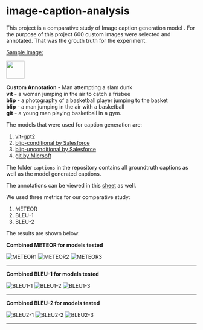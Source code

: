 # image-caption-analysis


This project is a comparative study of Image caption generation model . For the purpose of this project 600 custom images were selected and annotated. That was the grouth truth for the experiment. 

<u>Sample Image:</u>
<!-- ![Sample Image](/sample_image/cat9_img1.jpeg) -->
<img src="/sample_image/cat9_img1.jpeg" width="48">

<b>Custom Annotation</b> - Man attempting a slam dunk <br>
<b>vit</b> - a woman jumping in the air to catch a frisbee<br>
<b>blip</b> - a photography of a basketball player jumping to the basket<br>
<b>blip</b> - a man jumping in the air with a basketball<br>
<b>git</b> - a young man playing basketball in a gym.<br>

The models that were used for caption generation are:
1. [vit-gpt2](https://huggingface.co/nlpconnect/vit-gpt2-image-captioning)
2. [blip-conditional by Salesforce](https://huggingface.co/Salesforce/blip-image-captioning-base)
3. [blip-unconditional by Salesforce](https://huggingface.co/Salesforce/blip-image-captioning-base)
4. [git by Micrsoft](https://huggingface.co/microsoft/git-base)



The folder <code>captions</code> in the repository contains all groundtruth captions as well as the model generated captions. 

The annotations can be viewed in this [sheet](https://docs.google.com/spreadsheets/d/18qtOlw3fx2U0tpsXaBPplqvpL3YJEQoUMMsRXHYoeHU/edit?usp=sharing) as well. 


We used three metrics for our comparative study:
1. METEOR
2. BLEU-1
3. BLEU-2


The results are shown below:

<b>Combined METEOR for models tested</b>

![METEOR1](/results/Combined-meteor/combined-meteor-1.png)
![METEOR2](/results/Combined-meteor/combined-meteor-2.png)
![METEOR3](/results/Combined-meteor/combined-meteor-3.png)

---

<b>Combined BLEU-1 for models tested</b>

![BLEU1-1](/results/Combined-bleu1/combined-bleu1-1.png)
![BLEU1-2](/results/Combined-bleu1/combined-bleu1-2.png)
![BLEU1-3](/results/Combined-bleu1/combined-bleu1-3.png)

---

<b>Combined BLEU-2 for models tested</b>

![BLEU2-1](/results/Combined-bleu-2/combined-bleu2-1.png)
![BLEU2-2](/results/Combined-bleu-2/combined-bleu2-2.png)
![BLEU2-3](/results/Combined-bleu-2/combined-bleu2-3.png)

---